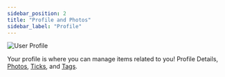```yaml
---
sidebar_position: 2
title: "Profile and Photos"
sidebar_label: "Profile"
---
```


![User Profile](/img/tutorial/opentacos/profile-page.png)

Your profile is where you can manage items related to you! Profile Details, [Photos](/how-to-contribute/contributing-data/photos), [Ticks](/how-to-contribute/contributing-data/climbs#Ticks), and [Tags](/how-to-contribute/contributing-data/photos#tagging).
